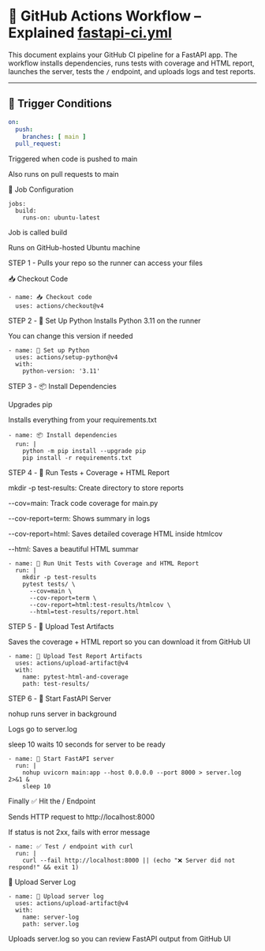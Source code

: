# 📘 GitHub Actions Workflow – Explained [fastapi-ci.yml](.github/workflows/fastapi-ci.yml)

This document explains your GitHub CI pipeline for a FastAPI app. The workflow installs dependencies, runs tests with coverage and HTML report, launches the server, tests the `/` endpoint, and uploads logs and test reports.

---

## 🧪 Trigger Conditions

```yaml
on:
  push:
    branches: [ main ]
  pull_request:
```
Triggered when code is pushed to main

Also runs on pull requests to main

🔧 Job Configuration
```
jobs:
  build:
    runs-on: ubuntu-latest
```
Job is called build

Runs on GitHub-hosted Ubuntu machine

STEP 1 - Pulls your repo so the runner can access your files

📥 Checkout Code
```
- name: 📥 Checkout code
  uses: actions/checkout@v4
```

STEP 2 - 🐍 Set Up Python
Installs Python 3.11 on the runner

You can change this version if needed

```
- name: 🐍 Set up Python
  uses: actions/setup-python@v4
  with:
    python-version: '3.11'
```

STEP 3 - 📦 Install Dependencies

Upgrades pip

Installs everything from your requirements.txt

```
- name: 📦 Install dependencies
  run: |
    python -m pip install --upgrade pip
    pip install -r requirements.txt

```

STEP 4 - 🧪 Run Tests + Coverage + HTML Report

mkdir -p test-results: Create directory to store reports

--cov=main: Track code coverage for main.py

--cov-report=term: Shows summary in logs

--cov-report=html: Saves detailed coverage HTML inside htmlcov

--html: Saves a beautiful HTML summar

```
- name: 🧪 Run Unit Tests with Coverage and HTML Report
  run: |
    mkdir -p test-results
    pytest tests/ \
      --cov=main \
      --cov-report=term \
      --cov-report=html:test-results/htmlcov \
      --html=test-results/report.html
```

STEP 5 - 📎 Upload Test Artifacts

Saves the coverage + HTML report so you can download it from GitHub UI

```
- name: 📎 Upload Test Report Artifacts
  uses: actions/upload-artifact@v4
  with:
    name: pytest-html-and-coverage
    path: test-results/
```

STEP 6 - 🚀 Start FastAPI Server

nohup runs server in background

Logs go to server.log

sleep 10 waits 10 seconds for server to be ready

```
- name: 🚀 Start FastAPI server
  run: |
    nohup uvicorn main:app --host 0.0.0.0 --port 8000 > server.log 2>&1 &
    sleep 10
```

Finally ✅ Hit the / Endpoint

Sends HTTP request to http://localhost:8000

If status is not 2xx, fails with error message

```
- name: ✅ Test / endpoint with curl
  run: |
    curl --fail http://localhost:8000 || (echo "❌ Server did not respond!" && exit 1)
```

📎 Upload Server Log

```
- name: 📎 Upload server log
  uses: actions/upload-artifact@v4
  with:
    name: server-log
    path: server.log
```

Uploads server.log so you can review FastAPI output from GitHub UI

